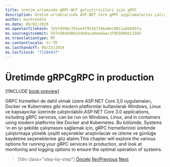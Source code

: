 ```yaml
---
title: üretim ortamında gRPC-WCF geliştiricileri için gRPC
description: Üretim ortamlarında ASP.NET Core gRPC uygulamalarını çalıştırma
author: markrendle
ms.date: 09/02/2019
ms.openlocfilehash: 7e5fd598c701ee4f95267166a8ec8811abbb85fa
ms.sourcegitcommit: 55f438d4d00a34b9aca9eedaac3f85590bb11565
ms.translationtype: MT
ms.contentlocale: tr-TR
ms.lasthandoff: 09/23/2019
ms.locfileid: "71184437"
---
```

# <a name="grpc-in-production"></a><span data-ttu-id="ad261-103">Üretimde gRPC</span><span class="sxs-lookup"><span data-stu-id="ad261-103">gRPC in production</span></span>

[!INCLUDE [book-preview](../../../includes/book-preview.md)]

<span data-ttu-id="ad261-104">GRPC hizmetleri de dahil olmak üzere ASP.NET Core 3,0 uygulamaları, Docker ve Kubernetes gibi modern platformlar kullanılarak Windows, Linux ve kapsayıcılar üzerinde çalıştırılabilir.</span><span class="sxs-lookup"><span data-stu-id="ad261-104">ASP.NET Core 3.0 applications, including gRPC services, can be run on Windows, Linux, and in containers using modern platforms like Docker and Kubernetes.</span></span> <span data-ttu-id="ad261-105">Bu bölümde, Systems 'ın en iyi şekilde çalışmasını sağlamak için, gRPC hizmetlerinizi üretimde çalıştırmaya yönelik çeşitli seçenekler araştırılacak ve izleme ve günlüğe kaydetme seçeneklerine göz atalım.</span><span class="sxs-lookup"><span data-stu-id="ad261-105">This chapter will explore the various options for running your gRPC services in production, and look at monitoring and logging options to ensure the optimal operation of systems.</span></span>

>[!div class="step-by-step"]
><span data-ttu-id="ad261-106">[Önceki](encryption.md)
>[İleri](self-hosted.md)</span><span class="sxs-lookup"><span data-stu-id="ad261-106">[Previous](encryption.md)
[Next](self-hosted.md)</span></span>
